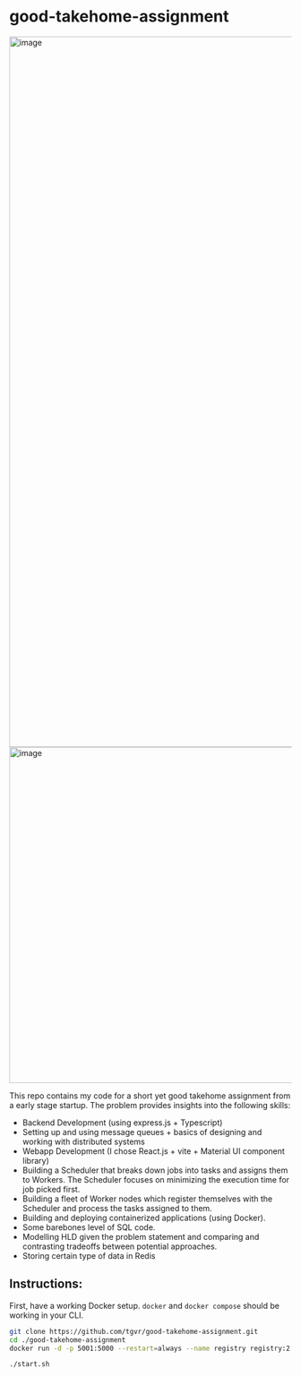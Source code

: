 # good-takehome-assignment

<img width="1269" alt="image" src="https://github.com/tgvr/good-takehome-assignment/assets/18230127/7b231dd2-b1cb-4204-ba85-4f169363c23d">
<img width="600" alt="image" src="https://github.com/tgvr/good-takehome-assignment/assets/18230127/d9d82fa1-adda-41d4-abe1-2229bd8e2362">


This repo contains my code for a short yet good takehome assignment from a early stage startup. The problem provides insights into the following skills:

- Backend Development (using express.js + Typescript)
- Setting up and using message queues + basics of designing and working with distributed systems
- Webapp Development (I chose React.js + vite + Material UI component library)
- Building a Scheduler that breaks down jobs into tasks and assigns them to Workers. The Scheduler focuses on minimizing the execution time for job picked first.
- Building a fleet of Worker nodes which register themselves with the Scheduler and process the tasks assigned to them.
- Building and deploying containerized applications (using Docker).
- Some barebones level of SQL code.
- Modelling HLD given the problem statement and comparing and contrasting tradeoffs between potential approaches.
- Storing certain type of data in Redis

## Instructions:

First, have a working Docker setup. `docker` and `docker compose` should be working in your CLI.

```bash
git clone https://github.com/tgvr/good-takehome-assignment.git
cd ./good-takehome-assignment
docker run -d -p 5001:5000 --restart=always --name registry registry:2

./start.sh
```
